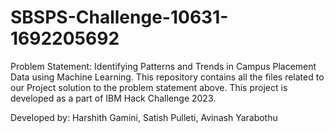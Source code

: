 # SBSPS-Challenge-10631-1692205692
Problem Statement: Identifying Patterns and Trends in Campus Placement Data using Machine Learning.
This repository contains all the files related to our Project solution to the problem statement above. This project is developed as a part of IBM Hack Challenge 2023.


Developed by: Harshith Gamini, Satish Pulleti, Avinash Yarabothu
